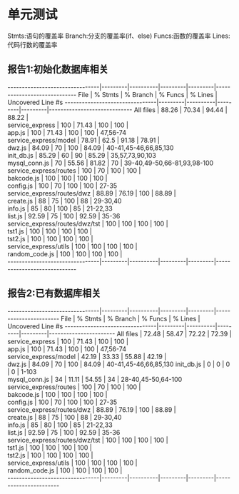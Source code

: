 # 单元测试

Stmts:语句的覆盖率
Branch:分支的覆盖率(if、else)
Funcs:函数的覆盖率
Lines:代码行数的覆盖率

## 报告1:初始化数据库相关

--------------------------------|---------|----------|---------|---------|-----------------------------
File                            | % Stmts | % Branch | % Funcs | % Lines | Uncovered Line #s
--------------------------------|---------|----------|---------|---------|-----------------------------
All files                       |   88.26 |    70.34 |   94.44 |   88.22 |                            
 service_express                |     100 |    71.43 |     100 |     100 |                            
  app.js                        |     100 |    71.43 |     100 |     100 | 47,56-74                   
 service_express/model          |   78.91 |     62.5 |   91.18 |   78.91 |                            
  dwz.js                        |   84.09 |       70 |     100 |   84.09 | 40-41,45-46,66,85,130      
  init_db.js                    |   85.29 |       60 |      90 |   85.29 | 35,57,73,90,103            
  mysql_conn.js                 |      70 |    55.56 |   81.82 |      70 | 39-40,49-50,66-81,93,98-100
 service_express/routes         |     100 |       70 |     100 |     100 |                            
  bakcode.js                    |     100 |      100 |     100 |     100 |                            
  config.js                     |     100 |       70 |     100 |     100 | 27-35                      
 service_express/routes/dwz     |   88.89 |    76.19 |     100 |   88.89 |                            
  create.js                     |      88 |       75 |     100 |      88 | 29-30,40                   
  info.js                       |      85 |       80 |     100 |      85 | 21-22,33                   
  list.js                       |   92.59 |       75 |     100 |   92.59 | 35-36                      
 service_express/routes/dwz/tst |     100 |      100 |     100 |     100 |                            
  tst1.js                       |     100 |      100 |     100 |     100 |                            
  tst2.js                       |     100 |      100 |     100 |     100 |                            
 service_express/utils          |     100 |      100 |     100 |     100 |                            
  random_code.js                |     100 |      100 |     100 |     100 |                            
--------------------------------|---------|----------|---------|---------|-----------------------------

## 报告2:已有数据库相关

--------------------------------|---------|----------|---------|---------|-----------------------
File                            | % Stmts | % Branch | % Funcs | % Lines | Uncovered Line #s
--------------------------------|---------|----------|---------|---------|-----------------------
All files                       |   72.48 |    58.47 |   72.22 |   72.39 |                      
 service_express                |     100 |    71.43 |     100 |     100 |                      
  app.js                        |     100 |    71.43 |     100 |     100 | 47,56-74             
 service_express/model          |   42.19 |    33.33 |   55.88 |   42.19 |                      
  dwz.js                        |   84.09 |       70 |     100 |   84.09 | 40-41,45-46,66,85,130
  init_db.js                    |       0 |        0 |       0 |       0 | 1-103                
  mysql_conn.js                 |      34 |    11.11 |   54.55 |      34 | 28-40,45-50,64-100   
 service_express/routes         |     100 |       70 |     100 |     100 |                      
  bakcode.js                    |     100 |      100 |     100 |     100 |                      
  config.js                     |     100 |       70 |     100 |     100 | 27-35                
 service_express/routes/dwz     |   88.89 |    76.19 |     100 |   88.89 |                      
  create.js                     |      88 |       75 |     100 |      88 | 29-30,40             
  info.js                       |      85 |       80 |     100 |      85 | 21-22,33             
  list.js                       |   92.59 |       75 |     100 |   92.59 | 35-36                
 service_express/routes/dwz/tst |     100 |      100 |     100 |     100 |                      
  tst1.js                       |     100 |      100 |     100 |     100 |                      
  tst2.js                       |     100 |      100 |     100 |     100 |                      
 service_express/utils          |     100 |      100 |     100 |     100 |                      
  random_code.js                |     100 |      100 |     100 |     100 |                      
--------------------------------|---------|----------|---------|---------|-----------------------
